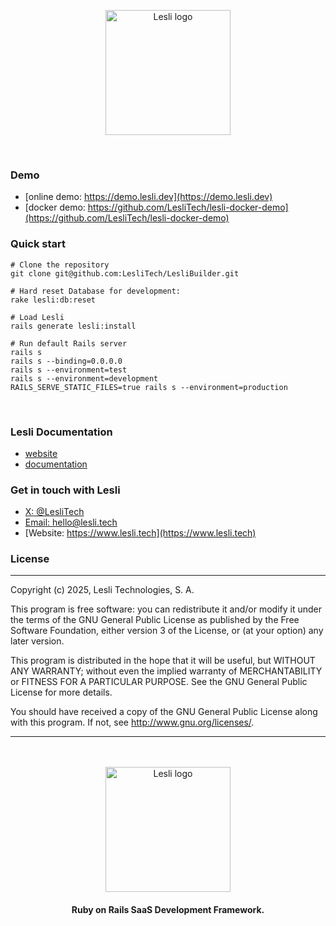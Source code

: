 <p align="center">
    <img width="200" alt="Lesli logo" src="https://cdn.lesli.tech/lesli/brand/app-logo.svg" />
</p>

<br />

### Demo

* [online demo: https://demo.lesli.dev](https://demo.lesli.dev)
* [docker demo: https://github.com/LesliTech/lesli-docker-demo](https://github.com/LesliTech/lesli-docker-demo)


### Quick start

```shell
# Clone the repository
git clone git@github.com:LesliTech/LesliBuilder.git
```

```shell
# Hard reset Database for development:
rake lesli:db:reset 
```

```shell
# Load Lesli
rails generate lesli:install
```

```shell
# Run default Rails server
rails s 
rails s --binding=0.0.0.0
rails s --environment=test
rails s --environment=development
RAILS_SERVE_STATIC_FILES=true rails s --environment=production 
```

<br />

### Lesli Documentation
* [website](https://www.lesli.dev/)
* [documentation](https://www.lesli.dev/lesli/)


### Get in touch with Lesli

* [X: @LesliTech](https://x.com/LesliTech)
* [Email: hello@lesli.tech](hello@lesli.tech)
* [Website: https://www.lesli.tech](https://www.lesli.tech)


### License
-------
Copyright (c) 2025, Lesli Technologies, S. A.

This program is free software: you can redistribute it and/or modify
it under the terms of the GNU General Public License as published by
the Free Software Foundation, either version 3 of the License, or
(at your option) any later version.

This program is distributed in the hope that it will be useful,
but WITHOUT ANY WARRANTY; without even the implied warranty of
MERCHANTABILITY or FITNESS FOR A PARTICULAR PURPOSE. See the
GNU General Public License for more details.

You should have received a copy of the GNU General Public License
along with this program. If not, see http://www.gnu.org/licenses/.

<hr />
<br />
<br />

<div align="center" class="has-text-centered">
    <img width="200" alt="Lesli logo" src="https://cdn.lesli.tech/lesli/brand/app-logo.svg" />
    <h4 align="center" class="mt-0">Ruby on Rails SaaS Development Framework.</h4>
</div>

<br />
<br />
